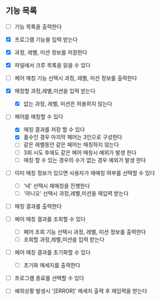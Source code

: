 ## 기능 목록

- [ ] 기능 목록을 출력한다
- [x] 프로그램 기능을 입력 받는다
- [x] 과정, 레벨, 미션 정보를 저장한다
- [x] 파일에서 크루 목록을 읽을 수 있다
- [ ] 페어 매칭 기능 선택시 과정, 레벨, 미션 정보를 출력한다
- [x] 매칭할 과정,레벨,미션을 입력 받는다
  - [x] 없는 과정, 레벨, 미션은 허용하지 않는다
- [ ] 페어를 매칭할 수 있다
  - [x] 매칭 결과를 저장 할 수 있다
  - [x] 홀수인 경우 마지막 페어는 3인으로 구성한다
  - [ ] 같은 레벨동안 같은 페어는 매칭하지 않는다
  - [ ] 3회 시도 후에도 같은 페어 매칭시 예외가 발생 한다
  - [ ] 매칭 할 수 있는 경우의 수가 없는 경우 예외가 발생 한다
- [ ] 이미 매칭 정보가 있으면 사용자가 재매칭 여부를 선택할 수 있다
  - [ ] '네' 선택시 재매칭을 진행한다
  - [ ] '아니오' 선택시 과정,레벨,미션을 재입력 받는다
- [ ] 매칭 결과를 출력한다
- [ ] 페어 매칭 결과를 조회할 수 있다
  - [ ] 페어 조회 기능 선택시 과정, 레벨, 미션 정보를 출력한다
  - [ ] 조회할 과정,레벨,미션을 입력 받는다
- [ ] 페어 매칭 결과를 초기화할 수 있다
  - [ ] 초기화 메세지를 출력한다
- [ ] 프로그램 종료를 선택할 수 있다

- [ ] 예외상황 발생시 '[ERROR]' 메세지 출력 후 재입력을 받는다
